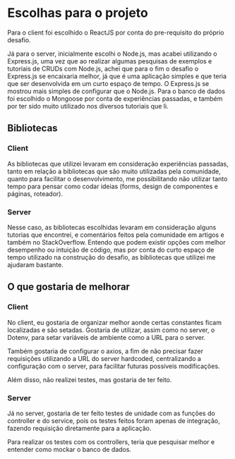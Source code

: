 
# Escolhas para o projeto

Para o client foi escolhido o ReactJS por conta do pre-requisito do próprio desafio.

Já para o server, inicialmente escolhi o Node.js, mas acabei utilizando o Express.js,
uma vez que ao realizar algumas pesquisas de exemplos e tutoriais de CRUDs com Node.js, 
achei que para o fim o desafio o Express.js se encaixaria melhor, já que é uma aplicação
simples e que teria que ser desenvolvida em um curto espaço de tempo. O Express.js se
mostrou mais simples de configurar que o Node.js. 
Para o banco de dados foi escolhido o Mongoose por conta de experiências passadas, e 
também por ter sido muito utilizado nos diversos tutoriais que li.

## Bibliotecas

### Client

As bibliotecas que utilizei levaram em consideração experiências passadas, tanto em relação
a bibliotecas que são muito utilizadas pela comunidade, quanto para facilitar o desenvolvimento,
me possibilitando não utilizar tanto tempo para pensar como codar ideias (forms, design de componentes
e páginas, roteador).

### Server

Nesse caso, as bibliotecas escolhidas levaram em consideração alguns tutorias que encontrei, e comentários
feitos pela comunidade em artigos e também no StackOverflow. Entendo que podem existir opções com melhor
desempenho ou intuição de código, mas por conta do curto espaço de tempo utilizado na construção do
desafio, as bibliotecas que utilizei me ajudaram bastante.

## O que gostaria de melhorar

### Client

No client, eu gostaria de organizar melhor aonde certas constantes ficam localizadas e são setadas. Gostaria
de utilizar, assim como no server, o Dotenv, para setar variáveis de ambiente como a URL para o server.

Também gostaria de configurar o axios, a fim de não precisar fazer requisições utilizando a URL do server hardcoded, 
centralizando a configuração com o server, para facilitar futuras possíveis modificações.

Além disso, não realizei testes, mas gostaria de ter feito.

### Server

Já no server, gostaria de ter feito testes de unidade com as funções do controller e do service, pois os testes
feitos foram apenas de integração, fazendo requisição diretamente para a aplicação.

Para realizar os testes com os controllers, teria que pesquisar melhor e entender como mockar o banco de dados.